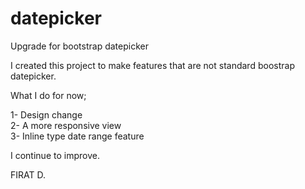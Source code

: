 # datepicker
Upgrade for bootstrap datepicker 

I created this project to make features that are not standard boostrap datepicker.

What I do for now;

1- Design change<br/>
2- A more responsive view<br/>
3- Inline type date range feature<br/>

I continue to improve.

FIRAT D.
